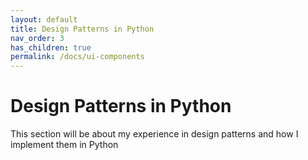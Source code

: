 ```yaml
---
layout: default
title: Design Patterns in Python
nav_order: 3
has_children: true
permalink: /docs/ui-components
---
```


# Design Patterns in Python

This section will be about my experience in design patterns and how I implement them in Python